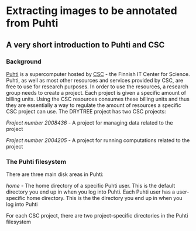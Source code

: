 # Extracting images to be annotated from Puhti

## A very short introduction to Puhti and CSC

### Background

[Puhti](https://docs.csc.fi/computing/systems-puhti/) is a supercomputer hosted by [CSC](https://www.csc.fi/en/) - the Finnish IT Center for Science. Puhti, as well as most other resources and services provided by CSC, are free to use for research purposes. In order to use the resources, a research group needs to create a project. Each project is given a specific amount of billing units. Using the CSC resources consumes these billing units and thus they are essentially a way to regulate the amount of resources a specific CSC project can use. The DRYTREE project has two CSC projects:

*Project number 2008436* - A project for managing data related to the project

*Project number 2004205* - A project for running computations related to the project

### The Puhti filesystem

There are three main disk areas in Puhti:

*home* - The home directory of a specific Puhti user. This is the default directory you end up in when you log into Puhti. 
Each Puhti user has a user-specific home directory. This is the the directory you end up in when you log into Puhti

For each CSC project, there are two project-specific directories in the Puhti filesystem


